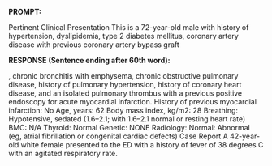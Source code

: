 **PROMPT:**

Pertinent Clinical Presentation  This is a 72-year-old male with history of hypertension, dyslipidemia, type 2 diabetes mellitus, coronary artery disease with previous coronary artery bypass graft

**RESPONSE (Sentence ending after 60th word):**

, chronic bronchitis with emphysema, chronic obstructive pulmonary disease, history of pulmonary hypertension, history of coronary heart disease, and an isolated pulmonary thrombus with a previous positive endoscopy for acute myocardial infarction. History of previous myocardial infarction: No  Age, years: 62  Body mass index, kg/m2: 28  Breathing: Hypotensive, sedated (1.6–2.1; with 1.6–2.1 normal or resting heart rate)  BMC: N/A  Thyroid: Normal  Genetic: NONE  Radiology: Normal: Abnormal (eg, atrial fibrillation or congenital cardiac defects)  Case Report A 42-year-old white female presented to the ED with a history of fever of 38 degrees C with an agitated respiratory rate. 